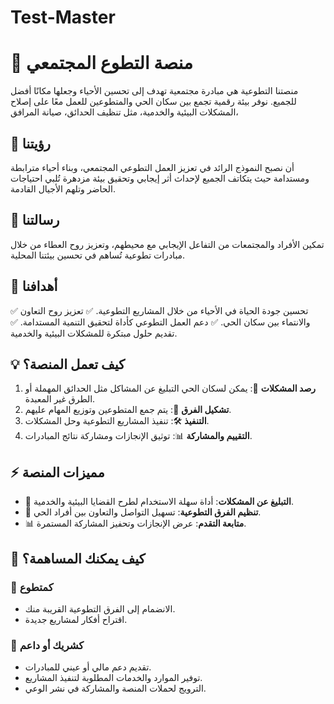 # Test-Master

# 📌 منصة التطوع المجتمعي
منصتنا التطوعية هي مبادرة مجتمعية تهدف إلى تحسين الأحياء وجعلها مكانًا أفضل للجميع.  نوفر بيئة رقمية تجمع بين سكان الحي والمتطوعين للعمل معًا على إصلاح المشكلات البيئية والخدمية، مثل تنظيف الحدائق، صيانة المرافق،

## 🎯 **رؤيتنا**
أن نصبح النموذج الرائد في تعزيز العمل التطوعي المجتمعي، وبناء أحياء مترابطة ومستدامة حيث يتكاتف الجميع لإحداث أثر إيجابي وتحقيق بيئة مزدهرة تُلبي احتياجات الحاضر وتلهم الأجيال القادمة.

## 🚀 **رسالتنا**
تمكين الأفراد والمجتمعات من التفاعل الإيجابي مع محيطهم، وتعزيز روح العطاء من خلال مبادرات تطوعية تُساهم في تحسين بيئتنا المحلية.

## 🎯 **أهدافنا**
✅ تحسين جودة الحياة في الأحياء من خلال المشاريع التطوعية.
✅ تعزيز روح التعاون والانتماء بين سكان الحي.
✅ دعم العمل التطوعي كأداة لتحقيق التنمية المستدامة.
✅ تقديم حلول مبتكرة للمشكلات البيئية والخدمية.

## 💡 **كيف تعمل المنصة؟**
1. **رصد المشكلات** 📍: يمكن لسكان الحي التبليغ عن المشاكل مثل الحدائق المهملة أو الطرق غير المعبدة.
2. **تشكيل الفرق** 🤝: يتم جمع المتطوعين وتوزيع المهام عليهم.
3. **التنفيذ** 🛠️: تنفيذ المشاريع التطوعية وحل المشكلات.
4. **التقييم والمشاركة** 📊: توثيق الإنجازات ومشاركة نتائج المبادرات.

## ⚡ **مميزات المنصة**
- 📢 **التبليغ عن المشكلات**: أداة سهلة الاستخدام لطرح القضايا البيئية والخدمية.
- 👥 **تنظيم الفرق التطوعية**: تسهيل التواصل والتعاون بين أفراد الحي.
- 📊 **متابعة التقدم**: عرض الإنجازات وتحفيز المشاركة المستمرة.

## 🤝 **كيف يمكنك المساهمة؟**
### 🔹 **كمتطوع**
- الانضمام إلى الفرق التطوعية القريبة منك.
- اقتراح أفكار لمشاريع جديدة.

### 🔹 **كشريك أو داعم**
- تقديم دعم مالي أو عيني للمبادرات.
- توفير الموارد والخدمات المطلوبة لتنفيذ المشاريع.
- الترويج لحملات المنصة والمشاركة في نشر الوعي.



